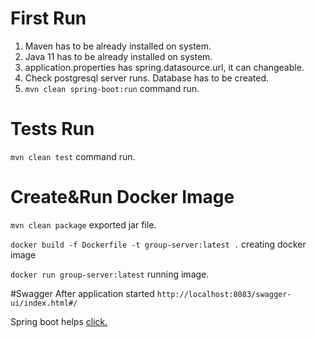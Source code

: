 # First Run

1. Maven has to be already installed on system.
2. Java 11 has to be already installed on system.
3. application.properties has spring.datasource.url, it can changeable.
4. Check postgresql server runs. Database has to be created.
5. `mvn clean spring-boot:run` command run.

# Tests Run

`mvn clean test` command run.


# Create&Run Docker Image
`mvn clean package` exported jar file.

`docker build -f Dockerfile -t group-server:latest .` creating docker image

`docker run group-server:latest` running image.

#Swagger
After application started `http://localhost:8083/swagger-ui/index.html#/`


Spring boot helps [click.](HELP.md)
